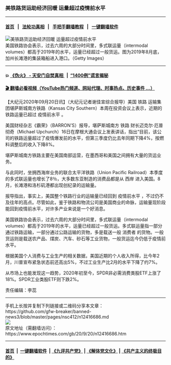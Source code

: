 ### 美铁路货运助经济回暖 运量超过疫情前水平
------------------------

#### [首页](https://github.com/gfw-breaker/banned-news3/blob/master/README.md) &nbsp;&nbsp;|&nbsp;&nbsp; [法轮功真相](https://github.com/begood0513/basic/blob/master/README.md)  &nbsp;&nbsp;|&nbsp;&nbsp; [手把手翻墙教程](https://github.com/gfw-breaker/guides/wiki)  &nbsp;&nbsp;|&nbsp;&nbsp; [一键翻墙软件](https://github.com/gfw-breaker/nogfw/blob/master/README.md)  



<div><img alt="美铁路货运助经济回暖 运量超过疫情前水平" class="attachment-djy_600_400 size-djy_600_400 wp-post-image" src="https://i.epochtimes.com/assets/uploads/2019/10/1163406229-600x400.jpg"/>
<div class="caption">
 美国铁路协会表示，过去六周的大部分时间里，多式联运量（intermodal volumes）都高于2019年的水平，运量已经超过一般货运。图为2019年8月底，加州长滩港的集装箱船进入港口。（Getty Images）
</div></div><hr/>

#### 💥 [《伪火》 - 天安门自焚真相 ](http://158.247.195.190:10000/videos/blog/weihuo.html)&nbsp; |&nbsp; [“1400例”谎言揭秘  ](http://158.247.195.190:10000/videos/blog/jiexi1400.html)

#### [ 🎬  翻墙必看视频（YouTube热门频道、网站代理、时事热点、历史事件 ...）](https://github.com/gfw-breaker/links/blob/master/banned.md)

<div><p>
 【大纪元2020年09月20日讯】（大纪元记者谢佳宣综合报导）美国
 <ok href="https://www.epochtimes.com/gb/tag/%E9%93%81%E8%B7%AF.html">
  铁路
 </ok>
 运输集团堪萨斯城南方铁路（Kansas City Southern）本周在投资会议上表示，近期的铁路运量已超过
 <ok href="https://www.epochtimes.com/gb/tag/%E7%96%AB%E6%83%85%E5%89%8D%E6%B0%B4%E5%B9%B3.html">
  疫情前水平
 </ok>
 。
</p>
<p>
 美国财经杂志《霸荣》（BARRON’S）报导，堪萨斯城南方
 <ok href="https://www.epochtimes.com/gb/tag/%E9%93%81%E8%B7%AF.html">
  铁路
 </ok>
 财长迈克尔·厄普彻奇（Michael Upchurch）16日在摩根大通会议上发表讲话，指出“目前，该公司的铁路运量超过了疫情爆发前的水平，但第三季度仍比去年同期下降4%，按燃料调整后的收入下降8%。
</p>
<p>
 堪萨斯城南方铁路主要在美国南部运营，在墨西哥和美国之间拥有大量的货运业务。
</p>
<p>
 与此同时，坐拥西海岸业务的联合太平洋铁路（Union Pacific Railroad）本季度的多式联运量也增长了8％，大多数东亚制造的消费品都是从
 <ok href="https://www.epochtimes.com/gb/tag/%E8%A5%BF%E5%B2%B8.html">
  西岸
 </ok>
 进入美国。8月，长滩港和洛杉矶港都出现创纪录的运输量。
</p>
<p>
 报导指出，事实上，美国整个铁路行业的运输量已经回到
 <ok href="https://www.epochtimes.com/gb/tag/%E7%96%AB%E6%83%85%E5%89%8D%E6%B0%B4%E5%B9%B3.html">
  疫情前水平
 </ok>
 ，不过仍不及往年的高点。尽管如此，鉴于铁路和物流公司是美国商业的命脉，运输量现阶段能回到疫情前水平，对许多产业来说是一个好消息。
</p>
<p>
 美国铁路协会表示，过去六周的大部分时间里，多式联运量（intermodal volumes）都高于2019年的水平，运量已经超过一般货运。多式联运量指一部分通过铁路运输，一部分通过公路运输的货物，多是载送一般
 <ok href="https://www.epochtimes.com/gb/tag/%E6%B6%88%E8%B4%B9%E8%80%85.html">
  消费者
 </ok>
 的货物。一般货运则是载送农产品、煤炭、汽车、砂石等工业货物，一般货运迄今仍低于疫情前水平。
</p>
<p>
 根据美国个人消费与工业生产的相关数据，美国近期的个人收入所得，比今年2月，川普宣布紧急状态前还高出5%，不过工业生产比2月的水平下降了约7%。
</p>
<p>
 从市场上也能发现这一趋势，2020年初至今，SPDR非必需消费类股ETF上涨了18%。SPDR工业类股ETF则下跌2%。
</p>
<div id="gtx-trans" style="position: absolute; left: 542px; top: 352px;">
</div>
<p>
 责任编辑：李蕊
</p>
</div>
<hr/>
手机上长按并复制下列链接或二维码分享本文章：<br/>
https://github.com/gfw-breaker/banned-news3/blob/master/pages/nsc412/n12416686.md <br/>
<a href='https://github.com/gfw-breaker/banned-news3/blob/master/pages/nsc412/n12416686.md'><img src='https://github.com/gfw-breaker/banned-news3/blob/master/pages/nsc412/n12416686.md.png'/></a> <br/>
原文地址（需翻墙访问）：https://www.epochtimes.com/gb/20/9/20/n12416686.htm


------------------------
#### [首页](https://github.com/gfw-breaker/banned-news3/blob/master/README.md) &nbsp;|&nbsp; [一键翻墙软件](https://github.com/gfw-breaker/nogfw/blob/master/README.md) &nbsp;| [《九评共产党》](https://github.com/gfw-breaker/9ping.md/blob/master/README.md#九评之一评共产党是什么) | [《解体党文化》](https://github.com/gfw-breaker/jtdwh.md/blob/master/README.md) | [《共产主义的终极目的》](https://github.com/gfw-breaker/gczydzjmd.md/blob/master/README.md)


<img src='http://gfw-breaker.win/banned-news3/pages/nsc412/n12416686.md' width='0px' height='0px'/>